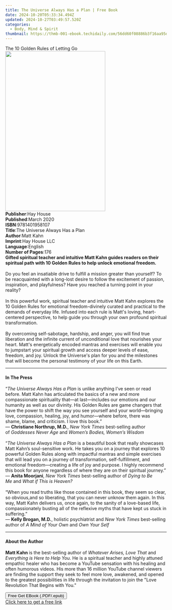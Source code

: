 ```yaml
---
title: The Universe Always Has a Plan | Free Book
date: 2024-10-20T05:33:34.494Z
updated: 2024-10-27T03:49:57.520Z
categories:
  - Body, Mind & Spirit
thumbnail: https://thmb-001-ebook.techidaily.com/56dd60f08886b3f16aa95d778ed5ef767f4b31e0444f63bff2fdd8cce298e47a.jpg
---
```

<main id="book-container">
  <div class="flex flex-col">
    <div class="book-brief flex-1 py-6 px-4 sm:p-6 md:py-10 md:px-8">
      <!-- brief-->
      <div class="book-brief-main">The 10 Golden Rules of Letting Go</div>
    </div>
    <div
      class="book-meta-info flex-1 grid gap-4 col-start-1 col-end-3 row-start-1 sm:mb-6 sm:grid-cols-4 lg:gap-6 lg:col-start-2 lg:row-end-6 lg:row-span-6 lg:mb-0"
    >
      <div
        class="book-meta-info-left place-content-center mt-4 p-4 text-sm leading-6 col-start-2 col-span-2 dark:text-slate-400"
      >
        <img
          class="w-full h-500 object-cover rounded-lg sm:h-255 sm:col-span-2 lg:col-span-full"
          src="https://img-001-ebook.techidaily.com/284914c4bba4aa9629b305ed86b9b1da6e2a3a96906ca61aa7b2efe306a7c586.jpg"
          alt=""
          width="312"
          height="500"
        />
      </div>
      <div
        class="book-meta-info-right mt-2 col-start-1 row-start-2 col-span-3 self-center"
      >
        <!-- meta data  -->
        <div class="flex flex-col px-4 md:px-8">
          <div class="flex-1">
            <strong>Publisher</strong>:<span class="px-2">Hay House</span>
          </div>
          <div class="flex-1">
            <strong>Published</strong>:<span class="px-2">March 2020</span>
          </div>
          <div class="flex-1">
            <strong>ISBN</strong>:<span class="px-2">9781401958107</span>
          </div>
          <div class="flex-1">
            <strong>Title</strong>:<span class="px-2"
              >The Universe Always Has a Plan</span
            >
          </div>
          <div class="flex-1">
            <strong>Author</strong>:<span class="px-2">Matt Kahn</span>
          </div>
          <div class="flex-1">
            <strong>Imprint</strong>:<span class="px-2">Hay House LLC</span>
          </div>
          <div class="flex-1">
            <strong>Language</strong>:<span class="px-2">English</span>
          </div>
          <div class="flex-1">
            <strong>Number of Pages</strong>:<span class="px-2">176</span>
          </div>
        </div>
      </div>
    </div>
    <div class="book-description flex-1 py-6 px-4 sm:p-6 md:py-10 md:px-8">
      <div class="book-description-main">
        <div accordion-content="" id="description">
          <b
            >Gifted spiritual teacher and intuitive Matt Kahn guides readers on
            their spiritual path with 10 Golden Rules to help unlock emotional
            freedom.</b
          ><br /><br />Do you feel an insatiable drive to fulfill a mission
          greater than yourself? To be reacquainted with a long-lost desire to
          follow the excitement of passion, inspiration, and playfulness? Have
          you reached a turning point in your reality?<br /><br />In this
          powerful work, spiritual teacher and intuitive Matt Kahn explores the
          10 Golden Rules for emotional freedom-divinely curated and practical
          to the demands of everyday life. Infused into each rule is Matt's
          loving, heart-centered perspective, to help guide you through your own
          profound spiritual transformation.<br /><br />By overcoming
          self-sabotage, hardship, and anger, you will find true liberation and
          the infinite current of unconditional love that nourishes your heart.
          Matt's energetically encoded mantras and exercises will enable you to
          jumpstart your spiritual growth and access deeper levels of ease,
          freedom, and joy. Unlock the Universe's plan for you and the
          milestones that will become the personal testimony of your life on
          this Earth.
        </div>
        <div class="accordion-fader"></div>
      </div>
    </div>
    <div class="book-excerpts flex-1 py-6 px-4 sm:p-6 md:py-10 md:px-8">
      <!-- excerpts-->
      <div class="book-excerpts-main">
        <hr />
        <h4 class="placeholder placeholder-heading">
          <span>In The Press</span>
        </h4>
        <p>
          “<i>The Universe Always Has a Plan</i>&nbsp;is unlike anything I’ve
          seen or read before. Matt Kahn has articulated the basics of a new and
          more compassionate spirituality that—at last—includes our emotions and
          our humanity as well as our divinity. His Golden Rules are game
          changers that have the power to shift the way you see yourself and
          your world—bringing love, compassion, healing, joy, and humor—where
          before, there was shame, blame, and criticism. I love this book.”<br />—&nbsp;<b
            >Christiane Northrup, M.D.</b
          >,&nbsp;<i>New York Times&nbsp;</i>best-selling author of&nbsp;<i
            >Goddesses Never Age&nbsp;</i
          >and&nbsp;<i>Women’s Bodies, Women’s Wisdom<br /><br /></i>“<i
            >The Universe Always Has a Plan&nbsp;</i
          >is a beautiful book that really showcases Matt Kahn’s soul-sensitive
          work. He takes you on a journey that explores 10 powerful Golden Rules
          along with impactful mantras and simple exercises that will lead you
          on a journey of transformation, self-fulfillment, and emotional
          freedom—creating a life of joy and purpose. I highly recommend this
          book for anyone regardless of where they are on their spiritual
          journey.”<br />—&nbsp;<b>Anita Moorjani</b>,&nbsp;<i
            >New York Times&nbsp;</i
          >best-selling author of&nbsp;<i>Dying to Be Me&nbsp;</i>and&nbsp;<i
            >What if This is Heaven?<br /><br /></i
          >“When you read truths like those contained in this book, they seem so
          clear, so obvious,and so liberating, that you can never unknow them
          again. In this way, Matt Kahn delivers us, once again, to the sanity
          of a love-based life, compassionately busting all of the reflexive
          myths that have kept us stuck in suffering.”<br />—&nbsp;<b
            >Kelly Brogan, M.D.</b
          >, holistic psychiatrist and&nbsp;<i>New York Times&nbsp;</i
          >best-selling author of&nbsp;<i>A Mind of Your Own</i
          >&nbsp;and&nbsp;<i>Own Your Self</i>
        </p>
      </div>
    </div>
    <div class="book-about-author flex-1 py-6 px-4 sm:p-6 md:py-10 md:px-8">
      <!-- about author-->
      <div class="book-main-author-main">
        <hr />
        <h4 class="placeholder placeholder-heading">
          <span>About the Author</span>
        </h4>
        <p>
          <b>Matt Kahn </b>is the best-selling author of
          <i>Whatever Arises, Love That </i>and
          <i>Everything is Here to Help You</i>. He is a spiritual teacher and
          highly attuned empathic healer who has become a YouTube sensation with
          his healing and often humorous videos. His more than 16 million
          YouTube channel viewers are finding the support they seek to feel more
          love, awakened, and opened to the greatest possibilities in life
          through the invitation to join the "Love Revolution That Begins with
          You."
        </p>
      </div>
    </div>
    <div class="book-free-get flex-1 py-6 px-4 sm:p-6 md:py-10 md:px-8">
      <button
        id="btn-free-get"
        class="bg-blue-500 hover:bg-blue-700 text-white font-bold py-2 px-4 rounded"
      >
        Free Get EBook (.PDF/.epub)
      </button>
      <div id="countdown-display" class="px-2 text-lg mt-2"></div>
      <a
        id="free-link"
        class="hidden bg-blue-500 hover:bg-blue-700 text-white font-bold py-2 px-4 rounded"
        href="https://www.ebooks.com/en-us/book/209732439/the-universe-always-has-a-plan/matt-kahn/"
        target="_blank"
        >Click here to get a free link</a
      >
    </div>
    <script>
      let countdownTime = 0;
      let countdownInterval = null;
      document
        .getElementById('btn-free-get')
        .addEventListener('click', startCountdown);
      function startCountdown() {
        countdownTime = new Date().getTime() + 60000 * 3;
        countdownInterval = setInterval(updateCountdown, 1000);
        document.getElementById('btn-free-get').disabled = true;
        document
          .getElementById('btn-free-get')
          .classList.add('bg-gray-500', 'cursor-not-allowed');
      }
      function updateCountdown() {
        let currentTime = new Date().getTime();
        let timeLeft = countdownTime - currentTime;
        let secondsLeft = Math.floor(timeLeft / 1000);
        document.getElementById('countdown-display').innerHTML =
          `Remaining time: ${secondsLeft} seconds.`;
        if (secondsLeft <= 0) {
          clearInterval(countdownInterval);
          document.getElementById('btn-free-get').classList.add('hidden');
          document.getElementById('free-link').classList.remove('hidden');
          document.getElementById('countdown-display').innerHTML = '';
        }
      }
    </script>
  </div>
</main>

<ins class="adsbygoogle"
      style="display:block"
      data-ad-client="ca-pub-7571918770474297"
      data-ad-slot="8358498916"
      data-ad-format="auto"
      data-full-width-responsive="true"></ins>
    